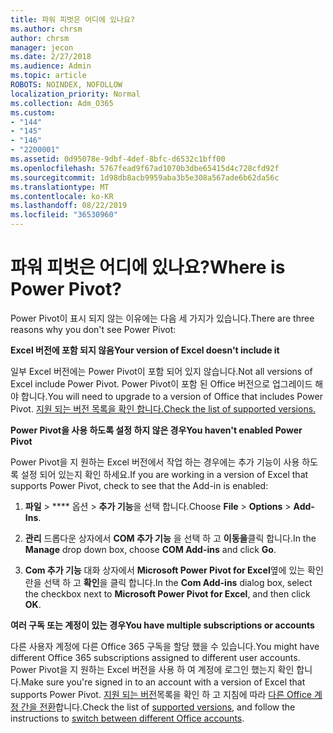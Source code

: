 ```yaml
---
title: 파워 피벗은 어디에 있나요?
ms.author: chrsm
author: chrsm
manager: jecon
ms.date: 2/27/2018
ms.audience: Admin
ms.topic: article
ROBOTS: NOINDEX, NOFOLLOW
localization_priority: Normal
ms.collection: Adm_O365
ms.custom:
- "144"
- "145"
- "146"
- "2200001"
ms.assetid: 0d95078e-9dbf-4def-8bfc-d6532c1bff00
ms.openlocfilehash: 5767fead9f67ad1070b3dbe65415d4c728cfd92f
ms.sourcegitcommit: 1d98db8acb9959aba3b5e308a567ade6b62da56c
ms.translationtype: MT
ms.contentlocale: ko-KR
ms.lasthandoff: 08/22/2019
ms.locfileid: "36530960"
---
```

# <a name="where-is-power-pivot"></a><span data-ttu-id="77528-102">파워 피벗은 어디에 있나요?</span><span class="sxs-lookup"><span data-stu-id="77528-102">Where is Power Pivot?</span></span>

<span data-ttu-id="77528-103">Power Pivot이 표시 되지 않는 이유에는 다음 세 가지가 있습니다.</span><span class="sxs-lookup"><span data-stu-id="77528-103">There are three reasons why you don't see Power Pivot:</span></span>
  
<span data-ttu-id="77528-104">**Excel 버전에 포함 되지 않음**</span><span class="sxs-lookup"><span data-stu-id="77528-104">**Your version of Excel doesn't include it**</span></span>
  
<span data-ttu-id="77528-105">일부 Excel 버전에는 Power Pivot이 포함 되어 있지 않습니다.</span><span class="sxs-lookup"><span data-stu-id="77528-105">Not all versions of Excel include Power Pivot.</span></span> <span data-ttu-id="77528-106">Power Pivot이 포함 된 Office 버전으로 업그레이드 해야 합니다.</span><span class="sxs-lookup"><span data-stu-id="77528-106">You will need to upgrade to a version of Office that includes Power Pivot.</span></span> [<span data-ttu-id="77528-107">지원 되는 버전 목록을 확인 합니다.</span><span class="sxs-lookup"><span data-stu-id="77528-107">Check the list of supported versions.</span></span>](https://support.office.com/article/aa64e217-4b6e-410b-8337-20b87e1c2a4b.aspx)
  
<span data-ttu-id="77528-108">**Power Pivot을 사용 하도록 설정 하지 않은 경우**</span><span class="sxs-lookup"><span data-stu-id="77528-108">**You haven't enabled Power Pivot**</span></span>
  
<span data-ttu-id="77528-109">Power Pivot을 지 원하는 Excel 버전에서 작업 하는 경우에는 추가 기능이 사용 하도록 설정 되어 있는지 확인 하세요.</span><span class="sxs-lookup"><span data-stu-id="77528-109">If you are working in a version of Excel that supports Power Pivot, check to see that the Add-in is enabled:</span></span>
  
1. <span data-ttu-id="77528-110">**파일** \> \*\*\*\* 옵션 \> **추가 기능**을 선택 합니다.</span><span class="sxs-lookup"><span data-stu-id="77528-110">Choose **File** \> **Options** \> **Add-Ins**.</span></span>

2. <span data-ttu-id="77528-111">**관리** 드롭다운 상자에서 **COM 추가 기능** 을 선택 하 고 **이동을**클릭 합니다.</span><span class="sxs-lookup"><span data-stu-id="77528-111">In the **Manage** drop down box, choose **COM Add-ins** and click **Go**.</span></span>

3. <span data-ttu-id="77528-112">**Com 추가 기능** 대화 상자에서 **Microsoft Power Pivot for Excel**옆에 있는 확인란을 선택 하 고 **확인**을 클릭 합니다.</span><span class="sxs-lookup"><span data-stu-id="77528-112">In the **Com Add-ins** dialog box, select the checkbox next to **Microsoft Power Pivot for Excel**, and then click **OK**.</span></span>

<span data-ttu-id="77528-113">**여러 구독 또는 계정이 있는 경우**</span><span class="sxs-lookup"><span data-stu-id="77528-113">**You have multiple subscriptions or accounts**</span></span>
  
<span data-ttu-id="77528-114">다른 사용자 계정에 다른 Office 365 구독을 할당 했을 수 있습니다.</span><span class="sxs-lookup"><span data-stu-id="77528-114">You might have different Office 365 subscriptions assigned to different user accounts.</span></span> <span data-ttu-id="77528-115">Power Pivot을 지 원하는 Excel 버전을 사용 하 여 계정에 로그인 했는지 확인 합니다.</span><span class="sxs-lookup"><span data-stu-id="77528-115">Make sure you're signed in to an account with a version of Excel that supports Power Pivot.</span></span> <span data-ttu-id="77528-116">[지원 되는 버전](https://support.office.com/article/aa64e217-4b6e-410b-8337-20b87e1c2a4b.aspx)목록을 확인 하 고 지침에 따라 [다른 Office 계정 간을 전환](https://support.office.com/article/b9582171-fd1f-4284-9846-bdd72bb28426.aspx#BKMK_WebSwitchAccounts)합니다.</span><span class="sxs-lookup"><span data-stu-id="77528-116">Check the list of [supported versions](https://support.office.com/article/aa64e217-4b6e-410b-8337-20b87e1c2a4b.aspx), and follow the instructions to [switch between different Office accounts](https://support.office.com/article/b9582171-fd1f-4284-9846-bdd72bb28426.aspx#BKMK_WebSwitchAccounts).</span></span>

